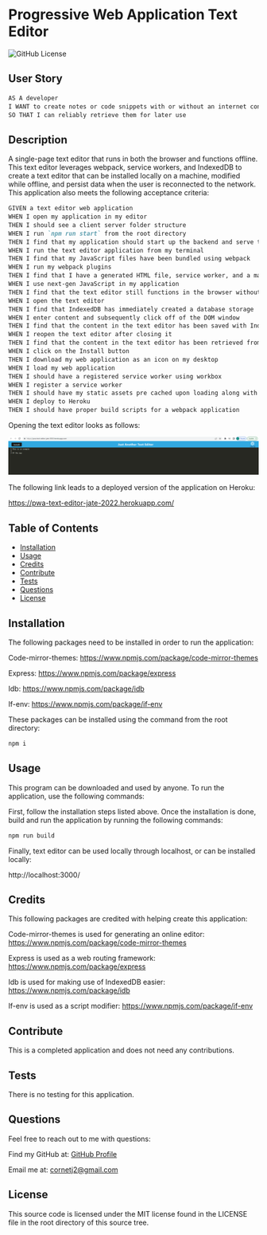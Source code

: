 # Progressive Web Application Text Editor

![GitHub License](https://img.shields.io/badge/License-MIT-green?style=plastic)

## User Story

```md
AS A developer
I WANT to create notes or code snippets with or without an internet connection
SO THAT I can reliably retrieve them for later use
```

## Description

A single-page text editor that runs in both the browser and functions offline. This text editor leverages webpack, service workers, and IndexedDB to create a text editor that can be installed locally on a machine, modified while offline, and persist data when the user is reconnected to the network. This application also meets the following acceptance criteria:

```md
GIVEN a text editor web application
WHEN I open my application in my editor
THEN I should see a client server folder structure
WHEN I run `npm run start` from the root directory
THEN I find that my application should start up the backend and serve the client
WHEN I run the text editor application from my terminal
THEN I find that my JavaScript files have been bundled using webpack
WHEN I run my webpack plugins
THEN I find that I have a generated HTML file, service worker, and a manifest file
WHEN I use next-gen JavaScript in my application
THEN I find that the text editor still functions in the browser without errors
WHEN I open the text editor
THEN I find that IndexedDB has immediately created a database storage
WHEN I enter content and subsequently click off of the DOM window
THEN I find that the content in the text editor has been saved with IndexedDB
WHEN I reopen the text editor after closing it
THEN I find that the content in the text editor has been retrieved from our IndexedDB
WHEN I click on the Install button
THEN I download my web application as an icon on my desktop
WHEN I load my web application
THEN I should have a registered service worker using workbox
WHEN I register a service worker
THEN I should have my static assets pre cached upon loading along with subsequent pages and static assets
WHEN I deploy to Heroku
THEN I should have proper build scripts for a webpack application
```

Opening the text editor looks as follows:

![text-ediot](./assets/images/text-editor.png)

The following link leads to a deployed version of the application on Heroku:

https://pwa-text-editor-jate-2022.herokuapp.com/

## Table of Contents

- [Installation](#installation)
- [Usage](#usage)
- [Credits](#credits)
- [Contribute](#contribute)
- [Tests](#tests)
- [Questions](#questions)
- [License](#license)

## Installation

The following packages need to be installed in order to run the application:

Code-mirror-themes: https://www.npmjs.com/package/code-mirror-themes

Express: https://www.npmjs.com/package/express

Idb: https://www.npmjs.com/package/idb 

If-env: https://www.npmjs.com/package/if-env

These packages can be installed using the command from the root directory:

```md
npm i
```

## Usage

This program can be downloaded and used by anyone. To run the application, use the following commands:

First, follow the installation steps listed above. Once the installation is done, build and run the application by running the following commands:

```md
npm run build
```

Finally, text editor can be used locally through localhost, or can be installed locally:

http://localhost:3000/

## Credits

This following packages are credited with helping create this application:

Code-mirror-themes is used for generating an online editor: https://www.npmjs.com/package/code-mirror-themes

Express is used as a web routing framework: https://www.npmjs.com/package/express

Idb is used for making use of IndexedDB easier: https://www.npmjs.com/package/idb 

If-env is used as a script modifier: https://www.npmjs.com/package/if-env

## Contribute

This is a completed application and does not need any contributions.

## Tests

There is no testing for this application.

## Questions

Feel free to reach out to me with questions:

Find my GitHub at: [GitHub Profile](https://github.com/cornetj13)

Email me at: cornetj2@gmail.com

## License

This source code is licensed under the MIT license found in the LICENSE file in the root directory of this source tree.
